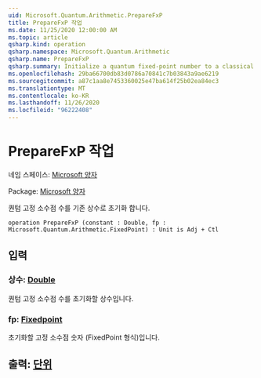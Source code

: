 ```yaml
---
uid: Microsoft.Quantum.Arithmetic.PrepareFxP
title: PrepareFxP 작업
ms.date: 11/25/2020 12:00:00 AM
ms.topic: article
qsharp.kind: operation
qsharp.namespace: Microsoft.Quantum.Arithmetic
qsharp.name: PrepareFxP
qsharp.summary: Initialize a quantum fixed-point number to a classical constant.
ms.openlocfilehash: 29ba66700db83d0786a70841c7b03843a9ae6219
ms.sourcegitcommit: a87c1aa8e7453360025e47ba614f25b02ea84ec3
ms.translationtype: MT
ms.contentlocale: ko-KR
ms.lasthandoff: 11/26/2020
ms.locfileid: "96222408"
---
```

# <a name="preparefxp-operation"></a>PrepareFxP 작업

네임 스페이스: [Microsoft 양자](xref:Microsoft.Quantum.Arithmetic)

Package: [Microsoft 양자](https://nuget.org/packages/Microsoft.Quantum.Numerics)


퀀텀 고정 소수점 수를 기존 상수로 초기화 합니다.

```qsharp
operation PrepareFxP (constant : Double, fp : Microsoft.Quantum.Arithmetic.FixedPoint) : Unit is Adj + Ctl
```


## <a name="input"></a>입력

### <a name="constant--double"></a>상수: [Double](xref:microsoft.quantum.lang-ref.double)

퀀텀 고정 소수점 수를 초기화할 상수입니다.


### <a name="fp--fixedpoint"></a>fp: [Fixedpoint](xref:Microsoft.Quantum.Arithmetic.FixedPoint)

초기화할 고정 소수점 숫자 (FixedPoint 형식)입니다.



## <a name="output--unit"></a>출력: [단위](xref:microsoft.quantum.lang-ref.unit)

